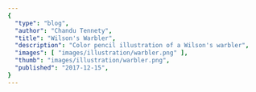 ```yaml
---
{
  "type": "blog",
  "author": "Chandu Tennety",
  "title": "Wilson's Warbler",
  "description": "Color pencil illustration of a Wilson's warbler",
  "images": [ "images/illustration/warbler.png" ],
  "thumb": "images/illustration/warbler.png",
  "published": "2017-12-15",
}
---
```


